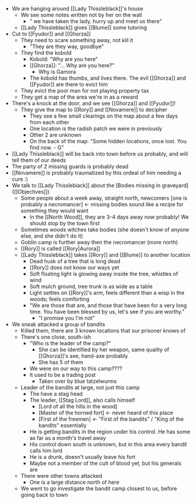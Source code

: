 - We are hanging around [[Lady Thissleblack]]'s house
    - We see some notes written not by her on the wall
        - " we have taken the lady, hurry up and meet us there"
    - [[Lady Thissleblack]] gives [[Blume]] some tutoring
- Cut to [[Fyudor]] and [[Ghorza]]
    - They need to scare something away, not kill it
        - "They are they way, goodbye"
    - They find the kobold
        - Kobold: "Why are you here"
        - [[Ghorza]]: "... Why are you here?"
            - Why is Gamora
        - The kobold has thumbs, and lives there. The evil [[Ghorza]] and [[Fyudor]] are there to evict him
    - They evict the poor man for not playing property tax
    - They get a map of the area we're in as a reward
- There's a knock at the door, and we see [[Ghorza]] and [[Fyudor]]!
    - They give the map to [[Rory]] and [[Novamere]] to decipher
        - They see a few small clearings on the map about a few days from each other
        - One location is the radish patch we were in previously
        - Other 2 are unknown
        - On the back of the map: "Some hidden locations, once lost. You find now. - G"
- [[Lady Thissleblack]] will be back into town before us probably, and will tell them of our deeds
- The party of 2 missing guards is probably dead
- [[Novamere]] is probably traumatized by this ordeal of him needing a cure :)
- We talk to [[Lady Thissleblack]] about the [Bodies missing in graveyard] ([[Objectives]])
    - Some people about a week away, straight north, newcomers [one is probably a necromancer] <- missing bodies sound like a recipe for something they would want
        - In the [[North Wood]], they are 3-4 days away now probably! We should stop by the town first
    - Sometimes woods witches take bodies (she doesn't know of anyone else, and she didn't do it)
    - Goblin camp is further away then the necromancer (more north)
    - [[Rory]] is called [[Rory|Aurora]]
    - [[Lady Thissleblack]] takes [[Rory]] and [[Blume]] to another location
        - Dead husk of a tree that is long dead
        - [[Rory]] does not know our ways yet
        - Soft floating light is glowing away inside the tree, whistles of wind
        - Soft mulch ground, tree trunk is as wide as a table
        - Light settles on [[Rory]]'s arm, feels different than a wisp in the woods; feels comforting
        - "We are those that are, and those that have been for a very long time. You have been blessed by us, let's see if you are worthy."
            - "I promise you I'm not"
- We sneak attacked a group of bandits
    - Killed them, there are 3 known locations that our prisoner knows of
    - There's one close, south-ish
        - "Who is the leader of the camp?"
            - She can be identified by her weapon, same quality of [[Ghorza]]'s axe, hand-axe probably
            - She has 5 of them
        - We were on our way to this camp????
        - It used to be a trading post
            - Taken over by blue tatzelwurms
    - Leader of the bandits at large, not just this camp
        - The have a stag head
        - The leader, [[Stag Lord]], also calls himself
            - [Lord of all the hills in the wood]
            - [Master of the horned fort] <- never heard of this place
            - [First of the freemen] <- "First of the bandits" / "King of the bandits" essentially
        - He is getting bandits in the region under his control. He has some as far as a month's travel away
        - His control down south is unknown, but in this area every bandit calls him lord
        - He is a drunk, doesn't usually leave his fort
        - Maybe not a member of the cult of blood yet, but his generals are
    - There were other towns attacked
        - One is a large distance north of here
    - We went to go investigate the bandit camp closest to us, before going back to town
